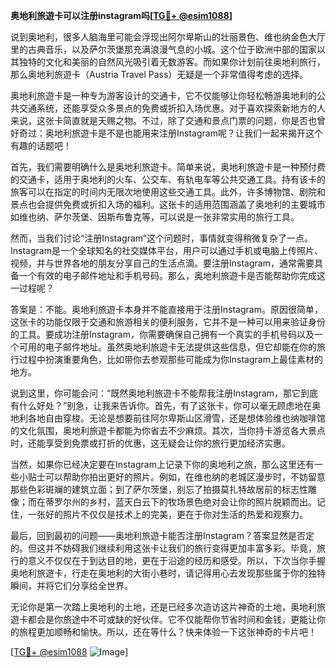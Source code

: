 **奥地利旅遊卡可以注册instagram吗[[TG💪+ @esim1088](https://t.me/s/esim1088)]**

说到奥地利，很多人脑海里可能会浮现出阿尔卑斯山的壮丽景色、维也纳金色大厅里的古典音乐，以及萨尔茨堡那充满浪漫气息的小城。这个位于欧洲中部的国家以其独特的文化和美丽的自然风光吸引着无数游客。而如果你计划前往奥地利旅行，那么奥地利旅遊卡（Austria Travel Pass）无疑是一个非常值得考虑的选择。

奥地利旅遊卡是一种专为游客设计的交通卡，它不仅能够让你轻松畅游奥地利的公共交通系统，还能享受众多景点的免费或折扣入场优惠。对于喜欢探索新地方的人来说，这张卡简直就是天赐之物。不过，除了交通和景点门票的问题，你是否也曾好奇过：奥地利旅遊卡是不是也能用来注册Instagram呢？让我们一起来揭开这个有趣的话题吧！

首先，我们需要明确什么是奥地利旅遊卡。简单来说，奥地利旅遊卡是一种预付费的交通卡，适用于奥地利的火车、公交车、有轨电车等公共交通工具。持有该卡的旅客可以在指定的时间内无限次地使用这些交通工具。此外，许多博物馆、剧院和景点也会提供免费或折扣入场的福利。这张卡的适用范围涵盖了奥地利的主要城市如维也纳、萨尔茨堡、因斯布鲁克等，可以说是一张非常实用的旅行工具。

然而，当我们讨论“注册Instagram”这个问题时，事情就变得稍微复杂了一点。Instagram是一个全球知名的社交媒体平台，用户可以通过手机或电脑上传照片、视频，并与世界各地的朋友分享自己的生活点滴。要注册Instagram，通常需要具备一个有效的电子邮件地址和手机号码。那么，奥地利旅遊卡是否能帮助你完成这一过程呢？

答案是：不能。奥地利旅遊卡本身并不能直接用于注册Instagram。原因很简单，这张卡的功能仅限于交通和旅游相关的便利服务，它并不是一种可以用来验证身份的工具。要成功注册Instagram，你需要确保自己拥有一个真实的手机号码以及一个可用的电子邮件地址。虽然奥地利旅遊卡无法提供这些信息，但它却能在你的旅行过程中扮演重要角色，比如带你去参观那些可能成为你Instagram上最佳素材的地方。

说到这里，你可能会问：“既然奥地利旅遊卡不能帮我注册Instagram，那它到底有什么好处？”别急，让我来告诉你。首先，有了这张卡，你可以毫无顾虑地在奥地利各地自由穿梭。无论是想要前往阿尔卑斯山区滑雪，还是想体验维也纳咖啡馆的文化氛围，奥地利旅遊卡都能为你省去不少麻烦。其次，当你持卡游览各大景点时，还能享受到免票或打折的优惠，这无疑会让你的旅行更加经济实惠。

当然，如果你已经决定要在Instagram上记录下你的奥地利之旅，那么这里还有一些小贴士可以帮助你拍出更好的照片。例如，在维也纳的老城区漫步时，不妨留意那些色彩斑斓的建筑立面；到了萨尔茨堡，别忘了拍摄莫扎特故居前的标志性雕像；而在蒂罗尔州的乡村，蓝天白云下的牧场景色绝对会让你的照片脱颖而出。记住，一张好的照片不仅仅是技术上的完美，更在于你对生活的热爱和观察力。

最后，回到最初的问题——奥地利旅遊卡能否注册Instagram？答案显然是否定的。但这并不妨碍我们继续利用这张卡让我们的旅行变得更加丰富多彩。毕竟，旅行的意义不仅仅在于到达目的地，更在于沿途的经历和感受。所以，下次当你手握奥地利旅遊卡，行走在奥地利的大街小巷时，请记得用心去发现那些属于你的独特瞬间，并将它们分享给全世界。

无论你是第一次踏上奥地利的土地，还是已经多次造访这片神奇的土地，奥地利旅遊卡都会是你旅途中不可或缺的好伙伴。它不仅能帮你节省时间和金钱，更能让你的旅程更加顺畅和愉快。所以，还在等什么？快来体验一下这张神奇的卡片吧！

[[TG💪+ @esim1088](https://t.me/s/esim1088) ![Image](https://i.postimg.cc/4NQfJmqS/Snipaste-2025-05-13-00-14-12.png)]